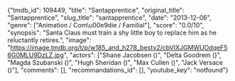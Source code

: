 {"tmdb_id": 109449, "title": "Santapprentice", "original_title": "Santapprentice", "slug_title": "santapprentice", "date": "2013-12-06", "genre": ["Animation / Com\u00e9die / Familial"], "score": "0.0/10", "synopsis": "Santa Claus must train a shy little boy to replace him as he reluctantly retires.", "image": "https://image.tmdb.org/t/p/w185_and_h278_bestv2/cbVIXJGMWUOdqeF56G0MLU9DzLZ.jpg", "actors": ["Shane Jacobsen ()", "Delta Goodrem ()", "Magda Szubanski ()", "Hugh Sheridan ()", "Max Cullen ()", "Jack Versace ()"], "comments": [], "recommandations_id": [], "youtube_key": "notfound"}